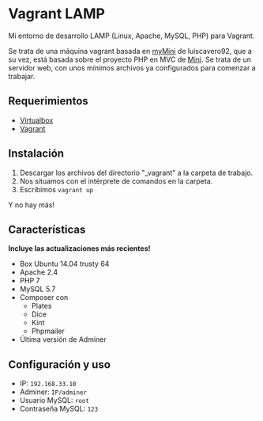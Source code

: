 <h1>Vagrant LAMP</h1>

<p>Mi entorno de desarrollo LAMP (Linux, Apache, MySQL, PHP) para Vagrant.</p> 

<p>Se trata de una máquina vagrant basada en <a href="https://github.com/luiscavero92/myMini">myMini</a> de luiscavero92, que a su vez, está basada sobre el proyecto PHP en MVC de <a href="https://github.com/panique/mini">Mini</a>. Se trata de un servidor web, con unos mínimos archivos ya configurados para comenzar a trabajar.</p>
<h2>Requerimientos</h2>
<ul>
  <li><a href="https://www.virtualbox.org">Virtualbox</a></li>
  <li><a href="https://www.vagrantup.com">Vagrant</a></li>
</ul>

<h2>Instalación</h2>
<ol>
  <li>Descargar los archivos del directorio "_vagrant" a la carpeta de trabajo.</li>
  <li>Nos situamos con el intérprete de comandos en la carpeta.</li>
  <li>Escribimos  <code>vagrant up</code></li>
</ol>
<p> Y no hay más! </p>

<h2>Características</h2>
<p><b> Incluye las actualizaciones más recientes! </b></p>
<ul>
  <li>Box Ubuntu 14.04 trusty 64</li>
  <li>Apache 2.4</li>
  <li>PHP 7</li>
  <li>MySQL 5.7</li>
  <li>Composer con
    <ul>
      <li>Plates</li>
      <li>Dice</li>
      <li>Kint</li>
      <li>Phpmailer</li>
    </ul>
  </li>
  <li>Última versión de Adminer</li>
</ul>

<h2>Configuración y uso</h2>
<ul>
  <li>IP: <code>192.168.33.10</code></li>
  <li>Adminer: <code>IP/adminer</code></li>
  <li>Usuario MySQL: <code>root</code></li>
  <li>Contraseña MySQL: <code>123</code></li>
</ul>
